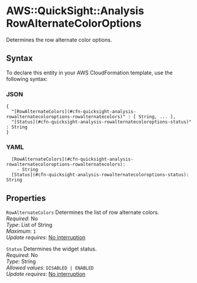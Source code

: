 # AWS::QuickSight::Analysis RowAlternateColorOptions<a name="aws-properties-quicksight-analysis-rowalternatecoloroptions"></a>

Determines the row alternate color options\.

## Syntax<a name="aws-properties-quicksight-analysis-rowalternatecoloroptions-syntax"></a>

To declare this entity in your AWS CloudFormation template, use the following syntax:

### JSON<a name="aws-properties-quicksight-analysis-rowalternatecoloroptions-syntax.json"></a>

```
{
  "[RowAlternateColors](#cfn-quicksight-analysis-rowalternatecoloroptions-rowalternatecolors)" : [ String, ... ],
  "[Status](#cfn-quicksight-analysis-rowalternatecoloroptions-status)" : String
}
```

### YAML<a name="aws-properties-quicksight-analysis-rowalternatecoloroptions-syntax.yaml"></a>

```
  [RowAlternateColors](#cfn-quicksight-analysis-rowalternatecoloroptions-rowalternatecolors):
    - String
  [Status](#cfn-quicksight-analysis-rowalternatecoloroptions-status): String
```

## Properties<a name="aws-properties-quicksight-analysis-rowalternatecoloroptions-properties"></a>

`RowAlternateColors` <a name="cfn-quicksight-analysis-rowalternatecoloroptions-rowalternatecolors"></a>
Determines the list of row alternate colors\.  
_Required_: No  
_Type_: List of String  
_Maximum_: `1`  
_Update requires_: [No interruption](https://docs.aws.amazon.com/AWSCloudFormation/latest/UserGuide/using-cfn-updating-stacks-update-behaviors.html#update-no-interrupt)

`Status` <a name="cfn-quicksight-analysis-rowalternatecoloroptions-status"></a>
Determines the widget status\.  
_Required_: No  
_Type_: String  
_Allowed values_: `DISABLED | ENABLED`  
_Update requires_: [No interruption](https://docs.aws.amazon.com/AWSCloudFormation/latest/UserGuide/using-cfn-updating-stacks-update-behaviors.html#update-no-interrupt)
